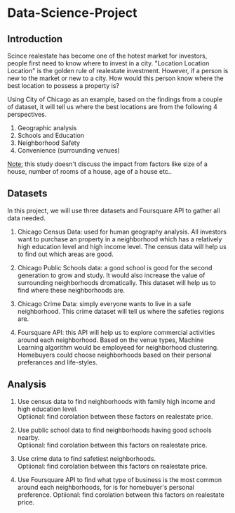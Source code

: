 # Data-Science-Project

## Introduction
Scince realestate has become one of the hotest market for investors, people first need to know where to invest in a city. "Location Location Location" is the golden rule of realestate investment. However, if a person is new to the market or new to a city. How would this person know where the best location to possess a property is?

Using City of Chicago as an example, based on the findings from a couple of dataset, it will tell us where the best locations are from the following 4 perspectives.   
   
1. Geographic analysis   
2. Schools and Education   
3. Neighborhood Safety   
4. Convenience (surrounding venues)   

<u>Note:</u> this study doesn't discuss the impact from factors like size of a house, number of rooms of a house, age of a house etc..
   
## Datasets
In this project, we will use three datasets and Foursquare API to gather all data needed.   
   
1. Chicago Census Data: used for human geography analysis. All investors want to purchase an property in a neighborhood which has a relatively high education level and high income level. The census data will help us to find out which areas are good.   
   
2. Chicago Public Schools data: a good school is good for the second generation to grow and study. It would also increase the value of surrounding neighborhoods dromatically. This dataset will help us to find where these neighborhoods are.

3. Chicago Crime Data: simply everyone wants to live in a safe neighborhood. This crime dataset will tell us where the safeties regions are.   
    
4. Foursquare API: this API will help us to explore commercial activities around each neighborhood. Based on the venue types, Machine Learning algorithm would be employeed for neighborhood clustering. Homebuyers could choose neighborhoods based on their personal preferances and life-styles.   

## Analysis

1. Use census data to find neighborhoods with family high income and high education level.  
Optiional: find corolation between these factors on realestate price.  
  
2. Use public school data to find neighborhoods having good schools nearby.  
Optiional: find corolation between this factors on realestate price.  
  
3. Use crime data to find safetiest neighborhoods.  
Optiional: find corolation between this factors on realestate price.  
  
4. Use Foursquare API to find what type of business is the most common around each neighborhoods, for is for homebuyer's personal preference.
Optiional: find corolation between this factors on realestate price.  
